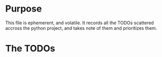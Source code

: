 # Purpose

This file is ephemerent, and volatile. It records all the TODOs scattered accross the python project, and takes note of them and prioritizes them.

# The TODOs


